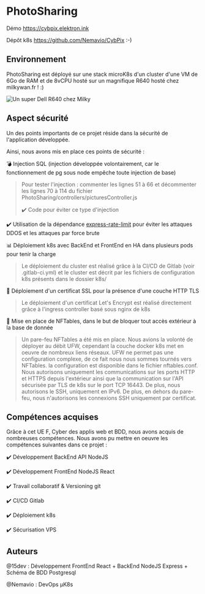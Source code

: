 # PhotoSharing

Démo https://cybpix.elektron.ink

Dépôt k8s https://github.com/Nemavio/CybPix :-)

## Environnement
PhotoSharing est déployé sur une stack microK8s d'un cluster d'une VM de 6Go de RAM et de 8vCPU hosté sur un magnifique R640 hosté chez milkywan.fr ! :)

![Un super Dell R640 chez Milky](https://pbs.twimg.com/media/EuR4uhkXEAA2jEb?format=jpg&name=large)

## Aspect sécurité

Un des points importants de ce projet réside dans la sécurité de l'application développée.

Ainsi, nous avons mis en place ces points de sécurité :

:bomb: Injection SQL (injection développée volontairement, car le fonctionnement de pg sous node empêche toute injection de base)

> Pour tester l'injection : commenter les lignes 51 à 66 et décommenter les lignes 70 à 114 du fichier PhotoSharing/controllers/picturesController.js
> 
> :heavy_check_mark: Code pour éviter ce type d'injection

:heavy_check_mark: Utilisation de la dépendance [express-rate-limit](https://www.npmjs.com/package/express-rate-limit) pour éviter les attaques DDOS et les attaques par force brute

:bar_chart: Déploiement k8s avec BackEnd et FrontEnd en HA dans plusieurs pods pour tenir la charge

> Le déploiement du cluster est réalisé grâce à la CI/CD de Gitlab (voir .gitlab-ci.yml) et le cluster est décrit par les fichiers de configuration k8s présents dans le dossier k8s/

:cop: Déploiement d'un certificat SSL pour la présence d'une couche HTTP TLS

> Le déploiement d'un certificat Let's Encrypt est réalisé directement grâce à l'ingress controller basé sous nginx de k8s

:traffic_light: Mise en place de NFTables, dans le but de bloquer tout accès extérieur à la base de donnée

> Un pare-feu NFTables a été mis en place. Nous avions la volonté de déployer au débit UFW, cependant la couche docker k8s met en oeuvre de nombreux liens réseaux. UFW ne permet pas une configuration complexe, de ce fait nous nous sommes tournés vers NFTables. la configuration est disponible dans le fichier nftables.conf. Nous autorisons uniquement les communications sur les ports HTTP et HTTPS depuis l'extérieur ainsi que la communication sur l'API sécurisée par TLS de k8s sur le port TCP 16443. De plus, nous autorisons le SSH, uniquement en IPv6. De plus, en dehors du pare-feu, nous n'autorisons les connexions SSH uniquement par certificat.



## Compétences acquises

Grâce à cet UE F, Cyber des applis web et BDD, nous avons acquis de nombreuses compétences.
Nous avons pu mettre en oeuvre les compétences suivantes dans ce projet :

:heavy_check_mark: Développement BackEnd API NodeJS

:heavy_check_mark: Développement FrontEnd NodeJS React

:heavy_check_mark: Travail collaboratif & Versioning git

:heavy_check_mark: CI/CD Gitlab

:heavy_check_mark: Déploiement k8s

:heavy_check_mark: Sécurisation VPS

## Auteurs

@15dev : Développement FrontEnd React + BackEnd NodeJS Express + Schéma de BDD Postgresql

@Nemavio : DevOps µK8s





